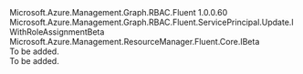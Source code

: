 <Type Name="IWithRoleAssignment" FullName="Microsoft.Azure.Management.Graph.RBAC.Fluent.ServicePrincipal.Update.IWithRoleAssignment">
  <TypeSignature Language="C#" Value="public interface IWithRoleAssignment : Microsoft.Azure.Management.Graph.RBAC.Fluent.ServicePrincipal.Update.IWithRoleAssignmentBeta, Microsoft.Azure.Management.ResourceManager.Fluent.Core.IBeta" />
  <TypeSignature Language="ILAsm" Value=".class public interface auto ansi abstract IWithRoleAssignment implements class Microsoft.Azure.Management.Graph.RBAC.Fluent.ServicePrincipal.Update.IWithRoleAssignmentBeta, class Microsoft.Azure.Management.ResourceManager.Fluent.Core.IBeta" />
  <TypeSignature Language="DocId" Value="T:Microsoft.Azure.Management.Graph.RBAC.Fluent.ServicePrincipal.Update.IWithRoleAssignment" />
  <TypeSignature Language="VB.NET" Value="Public Interface IWithRoleAssignment&#xA;Implements IBeta, IWithRoleAssignmentBeta" />
  <TypeSignature Language="F#" Value="type IWithRoleAssignment = interface&#xA;    interface IWithRoleAssignmentBeta&#xA;    interface IBeta" />
  <AssemblyInfo>
    <AssemblyName>Microsoft.Azure.Management.Graph.RBAC.Fluent</AssemblyName>
    <AssemblyVersion>1.0.0.60</AssemblyVersion>
  </AssemblyInfo>
  <Interfaces>
    <Interface>
      <InterfaceName>Microsoft.Azure.Management.Graph.RBAC.Fluent.ServicePrincipal.Update.IWithRoleAssignmentBeta</InterfaceName>
    </Interface>
    <Interface>
      <InterfaceName>Microsoft.Azure.Management.ResourceManager.Fluent.Core.IBeta</InterfaceName>
    </Interface>
  </Interfaces>
  <Docs>
    <summary>To be added.</summary>
    <remarks>To be added.</remarks>
  </Docs>
  <Members />
</Type>